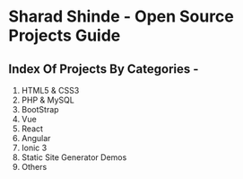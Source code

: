 # Sharad Shinde - Open Source Projects Guide

## Index Of Projects By Categories - 

1. HTML5 & CSS3
2. PHP & MySQL
3. BootStrap
4. Vue
5. React
6. Angular
7. Ionic 3
8. Static Site Generator Demos
9. Others